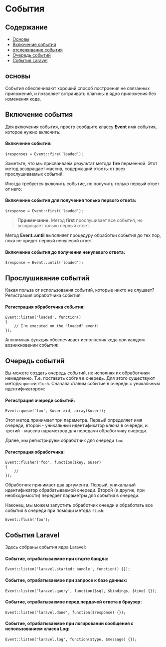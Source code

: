 # События

## Содержание

- [Основы](#the-basics)
- [Включение события](#firing-events)
- [отслеживание события](#listening-to-events)
- [Очередь событий](#queued-events)
- [События Laravel](#laravel-events)

<a name="the-basics"></a>
## основы

События обеспечивают хороший способ построения не связанных приложений, и позволяет встраивать плагины в ядро ​​приложения без изменения кода.

<a name="firing-events"></a>
## Включение события

Для включения события, просто сообщите классу **Event** имя события, которое нужно включить:

#### Включение события:

	$responses = Event::fire('loaded');

Заметьте, что мы присваиваем результат метода **fire** перменной. Этот метод возвращает массив, содержащий ответы от всех прослушиваемых событий.

Иногда требуется включить событие, но получить только первый ответ от него:

#### Включение события для получения только первого ответа:

	$response = Event::first('loaded');

> **Прримечание:** Метод **first** прослушивает все события, но возвращает только первый ответ.

Метод **Event::until** выполняет процедуру обработки события до тех пор, пока не придет первый ненулевой ответ.

#### Включение события до получения ненулевого ответа:

	$response = Event::until('loaded');

<a name="listening-to-events"></a>
## Прослушивание событий

Какая польза от использования событий, которые никто не слушает? Регистрация обработчика события:

#### Регистрация обработчика события:

	Event::listen('loaded', function()
	{
		// I'm executed on the "loaded" event!
	});

Анонимная функция обеспечивает исполнения кода при каждом возникновении события:

<a name="queued-events"></a>
## Очередь событий

Вы можете создать очередь событий, не исполняя их обработчики немедленно. Т.е. поставить собтия в очередь. Для этого существуют методы `queue`и `flush`. Сначала ставим событие в очередь с уникальным идентификатором:

#### Регистрация очереди событий:

	Event::queue('foo', $user->id, array($user));

Этот метод принимает три параметра. Первый определяет имя очереди, второй - уникальный идентификатор ключа в очереди, и третий - массив параметров для передачи обработчику очереди.

Далее, мы регистрируем обработчик для очереди `foo`:

#### Регистрация обработчика:

	Event::flusher('foo', function($key, $user)
	{
		//
	});

Обработчик принимает два аргумента. Первый, уникальный идентификатор обрабатываемой очереди. Второй (и другие, при необходимости) передает параметры для события в очереди.

Наконец, мы можем запустить обработчик очееди и обработать все события в очереди при помощи метода `flush`:

	Event::flush('foo');

<a name="laravel-events"></a>
## События Laravel

Здесь собраны события ядра Laravel:

#### Событие, отрабатываемое при старте бандла:

	Event::listen('laravel.started: bundle', function() {});

#### Событие, отрабатываемое при запросе к базе данных:

	Event::listen('laravel.query', function($sql, $bindings, $time) {});

#### Событие, отрабатываемое перед пердачей ответа в браузер:

	Event::listen('laravel.done', function($response) {});

#### Событие, отрабатываемое при логировании сообщения с использованием класса Log:

	Event::listen('laravel.log', function($type, $message) {});
